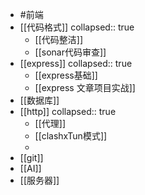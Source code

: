 - #前端
- [[代码格式]]
  collapsed:: true
	- [[代码整洁]]
	- [[sonar代码审查]]
- [[express]]
  collapsed:: true
	- [[express基础]]
	- [[express 文章项目实战]]
- [[数据库]]
- [[http]]
  collapsed:: true
	- [[代理]]
	- [[clashxTun模式]]
	-
- [[git]]
- [[AI]]
- [[服务器]]